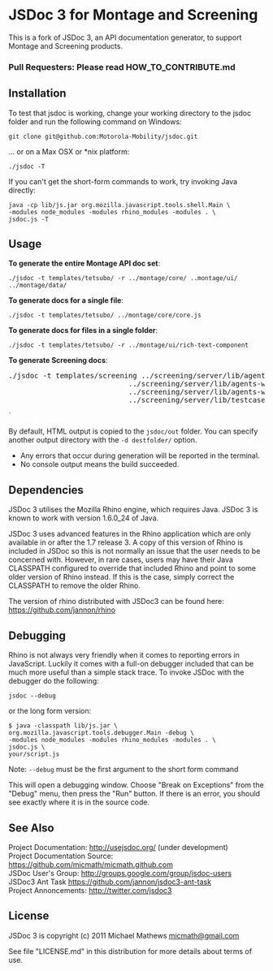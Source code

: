 JSDoc 3 for Montage and Screening
=======

This is a fork of JSDoc 3, an API documentation generator, to support Montage and Screening products. 

### Pull Requesters: Please read HOW_TO_CONTRIBUTE.md 

Installation
------------


To test that jsdoc is working, change your working directory to the jsdoc folder
and run the following command on Windows:

```git clone git@github.com:Motorola-Mobility/jsdoc.git```

... or on a Max OSX or *nix platform:

    ./jsdoc -T

If you can't get the short-form commands to work, try invoking Java directly:

    java -cp lib/js.jar org.mozilla.javascript.tools.shell.Main \
    -modules node_modules -modules rhino_modules -modules . \
    jsdoc.js -T

Usage
-----

**To generate the entire Montage API doc set**:

```./jsdoc -t templates/tetsubo/ -r ../montage/core/ ..montage/ui/ ../montage/data/```

**To generate docs for a single file**:

```./jsdoc -t templates/tetsubo/ ../montage/core/core.js```

**To generate docs for files in a single folder**:

```./jsdoc -t templates/tetsubo/ -r ../montage/ui/rich-text-component```
 
**To generate Screening docs**: 

<pre>./jsdoc -t templates/screening ../screening/server/lib/agents-webdriver/agent.js 
                            ../screening/server/lib/agents-webdriver/component.js 
                            ../screening/server/lib/agents-webdriver/element.js 
                            ../screening/server/lib/testcase/script.js
</pre>                            `

By default, HTML output is copied to the ```jsdoc/out``` folder. You can specify another output directory with the ```-d destfolder/``` option.

* Any errors that occur during generation will be reported in the terminal. 
* No console output means the build succeeded. 


Dependencies
------------

JSDoc 3 utilises the Mozilla Rhino engine, which requires Java. JSDoc 3 is known
to work with version 1.6.0_24 of Java.

JSDoc 3 uses advanced features in the Rhino application which are only
available in or after the 1.7 release 3. A copy of this version of Rhino is
included in JSDoc so this is not normally an issue that the user needs to be
concerned with. However, in rare cases, users may have their Java CLASSPATH
configured to override that included Rhino and point to some older version of
Rhino instead. If this is the case, simply correct the CLASSPATH to remove the
older Rhino.

The version of rhino distributed with JSDoc3 can be found here:  https://github.com/jannon/rhino

Debugging
---------

Rhino is not always very friendly when it comes to reporting errors in
JavaScript. Luckily it comes with a full-on debugger included that can be much
more useful than a simple stack trace. To invoke JSDoc with the debugger do the following:

    jsdoc --debug

or the long form version:

    $ java -classpath lib/js.jar \
    org.mozilla.javascript.tools.debugger.Main -debug \
    -modules node_modules -modules rhino_modules -modules . \
    jsdoc.js \
    your/script.js

Note: ```--debug``` must be the first argument to the short form command

This will open a debugging window. Choose "Break on Exceptions" from the "Debug"
menu, then press the "Run" button. If there is an error, you should see exactly
where it is in the source code.

See Also
--------

Project Documentation: <http://usejsdoc.org/> (under development)  
Project Documentation Source: <https://github.com/micmath/micmath.github.com>  
JSDoc User's Group: <http://groups.google.com/group/jsdoc-users>  
JSDoc3 Ant Task <https://github.com/jannon/jsdoc3-ant-task>  
Project Annoncements: <http://twitter.com/jsdoc3>

License
-------

JSDoc 3 is copyright (c) 2011 Michael Mathews <micmath@gmail.com>

See file "LICENSE.md" in this distribution for more details about
terms of use.